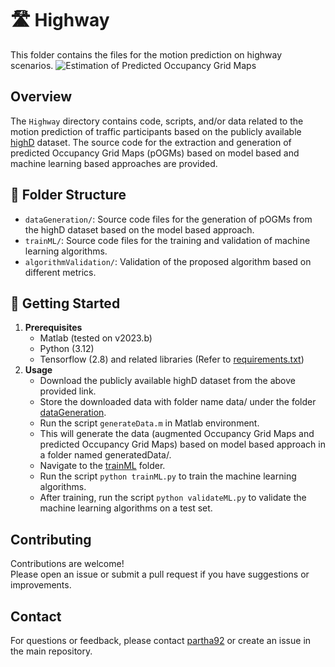# 🛣️ Highway

This folder contains the files for the motion prediction on highway scenarios. 
![Estimation of Predicted Occupancy Grid Maps](https://github.com/user-attachments/assets/1bfb0806-9448-4d95-9f00-f591cfc2a9bd)

## Overview

The `Highway` directory contains code, scripts, and/or data related to the motion prediction of traffic participants based on the publicly available [highD](https://levelxdata.com/highd-dataset/) dataset. 
The source code for the extraction and generation of predicted Occupancy Grid Maps (pOGMs) based on model based and machine learning based approaches are provided. 

## 📁 Folder Structure

- `dataGeneration/`: Source code files for the generation of pOGMs from the highD dataset based on the model based approach.  
- `trainML/`: Source code files for the training and validation of machine learning algorithms. 
- `algorithmValidation/`: Validation of the proposed algorithm based on different metrics. 


## 🚀 Getting Started

1. **Prerequisites**  
   - Matlab (tested on v2023.b)
   - Python (3.12)
   - Tensorflow (2.8) and related libraries (Refer to [requirements.txt](requirements.txt))
2. **Usage**  
   - Download the publicly available highD dataset from the above provided link.
   - Store the downloaded data with folder name data/ under the folder [dataGeneration](dataGeneration/).
   - Run the script ``` generateData.m ``` in Matlab environment.
   - This will generate the data (augmented Occupancy Grid Maps and predicted Occupancy Grid Maps) based on model based approach in a folder named generatedData/.
   - Navigate to the [trainML](trainML/) folder. 
   - Run the script ``` python trainML.py ``` to train the machine learning algorithms.
   - After training, run the script ``` python validateML.py ``` to validate the machine learning algorithms on a test set. 
  
## Contributing

Contributions are welcome!  
Please open an issue or submit a pull request if you have suggestions or improvements.

## Contact

For questions or feedback, please contact [partha92](https://github.com/partha92) or create an issue in the main repository.
